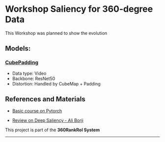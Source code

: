 # Workshop Saliency for 360-degree Data
This Workshop was planned to show the evolution 

## Models: 

### [CubePadding](http://aliensunmin.github.io/project/360saliency/)

- Data type: Video
- Backbone: ResNet50
- Distortion: Handled by CubeMap + Padding

## References and Materials

- [Basic course on Pytorch](https://www.udemy.com/course/pytorch-for-deep-learning-and-computer-vision/)
 
- [Review on Deep Saliency - Ali Borji](https://arxiv.org/abs/1810.03716)

This project is part of the **360RankRoI System**

---
